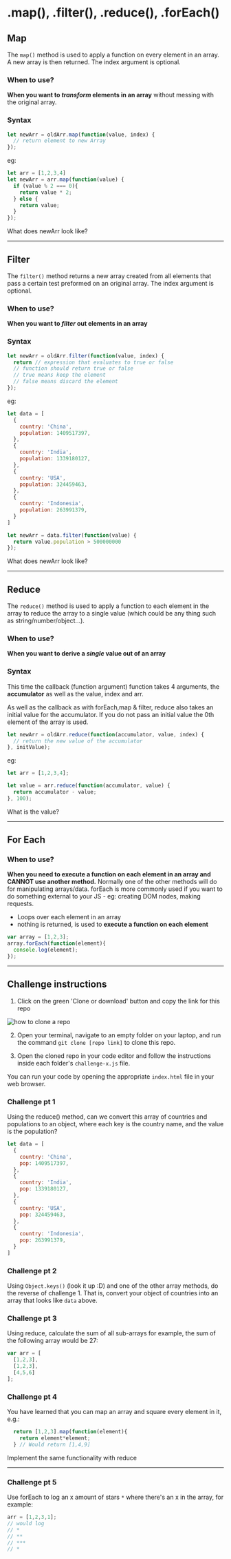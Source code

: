 # .map(), .filter(), .reduce(), .forEach()

## Map

The `map()` method is used to apply a function on every element in an array. A new array is then returned.
The index argument is optional.

### When to use?
**When you want to *transform* elements in an array** without messing with the original array.

### Syntax
```js
let newArr = oldArr.map(function(value, index) {
  // return element to new Array
});
```

eg:
```js 
let arr = [1,2,3,4]
let newArr = arr.map(function(value) {
  if (value % 2 === 0){
    return value * 2;
  } else {
    return value;
  }
});

```
What does newArr look like?

---
## Filter

The `filter()` method returns a new array created from all elements that pass a certain test preformed on an original array. The index argument is optional.

### When to use?
**When you want to *filter* out elements in an array**

### Syntax
```js
let newArr = oldArr.filter(function(value, index) {
  return // expression that evaluates to true or false
  // function should return true or false
  // true means keep the element
  // false means discard the element
});
```

eg:
```js 
let data = [
  {
    country: 'China',
    population: 1409517397,
  },
  {
    country: 'India',
    population: 1339180127,
  },
  {
    country: 'USA',
    population: 324459463,
  },
  {
    country: 'Indonesia',
    population: 263991379,
  }
]

let newArr = data.filter(function(value) {
  return value.population > 500000000
});

```
What does newArr look like?

---
## Reduce

The `reduce()` method is used to apply a function to each element in the array to reduce the array to a single value (which could be any thing such as string/number/object...).


### When to use?
**When you want to derive a *single* value out of an array**

### Syntax
This time the callback (function argument) function takes 4 arguments, the **accumulator** as well as the value, index and arr.

As well as the callback as with forEach,map & filter, reduce also takes an initial value for the accumulator. If you do not pass an initial value the 0th element of the array is used.

```js
let newArr = oldArr.reduce(function(accumulator, value, index) {
  // return the new value of the accumulator
}, initValue);
```

eg:
```js 
let arr = [1,2,3,4];

let value = arr.reduce(function(accumulator, value) {
  return accumulator - value;
}, 100);

```
What is the value?

---

## For Each

### When to use?
**When you need to execute a function on each element in an array and CANNOT use another method.** Normally one of the other methods will do for manipulating arrays/data. forEach is more commonly used if you want to do something external to your JS - eg: creating DOM nodes, making requests.

- Loops over each element in an array
- nothing is returned, is used to **execute a function on each element**

```js
var array = [1,2,3];
array.forEach(function(element){
  console.log(element);
});
```

---
## Challenge instructions

1. Click on the green 'Clone or download' button and copy the link for this repo

![how to clone a repo](https://www.stevejgordon.co.uk/wp-content/uploads/2018/01/CloneOrDownloadGitHub.png)

2. Open your terminal, navigate to an empty folder on your laptop, and run the command `git clone [repo link]` to clone this repo.

3. Open the cloned repo in your code editor and follow the instructions inside each folder's `challenge-x.js` file. 

You can run your code by opening the appropriate `index.html` file in your web browser.


### Challenge pt 1
Using the reduce() method, can we convert this array of countries and populations to an object, where each key is the country name, and the value is the population?

```js
let data = [
  {
    country: 'China',
    pop: 1409517397,
  },
  {
    country: 'India',
    pop: 1339180127,
  },
  {
    country: 'USA',
    pop: 324459463,
  },
  {
    country: 'Indonesia',
    pop: 263991379,
  }
]
```

### Challenge pt 2
Using `Object.keys()` (look it up :D) and one of the other array methods, do the reverse of challenge 1. That is, convert your object of countries into an array that looks like `data` above.

### Challenge pt 3
Using reduce, calculate the sum of all sub-arrays 
for example, the sum of the following array would be 27:
```js
var arr = [
  [1,2,3],
  [1,2,3],
  [4,5,6]
];
```

### Challenge pt 4
You have learned that you can map an array and square every element in it, e.g.:
```js
  return [1,2,3].map(function(element){
    return element*element;
  } // Would return [1,4,9]
```
Implement the same functionality with reduce

---

### Challenge pt 5
Use forEach to log an x amount of stars `*` where there's an x in the array, for example:
```js
arr = [1,2,3,1];
// would log 
// *
// **
// ***
// *
```
